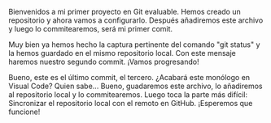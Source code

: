 Bienvenidos a mi primer proyecto en Git evaluable. Hemos creado un repositorio y ahora vamos a
configurarlo. Después añadiremos este archivo y luego lo commitearemos, será mi primer comit.

Muy bien ya hemos hecho la captura pertinente del comando "git status" y la hemos guardado en el
mismo repositorio local. Con este mensaje haremos nuestro segundo commit. ¡Vamos progresando!


Bueno, este es el último commit, el tercero. ¿Acabará este monólogo en Visual Code? Quien sabe...
Bueno, guadaremos este archivo, lo añadiremos al repositorio local y lo commitearemos. Luego toca la parte más difícil: Sincronizar el repositorio local con el remoto en GitHub. ¡Esperemos que funcione!